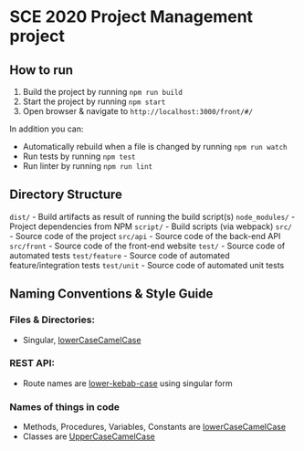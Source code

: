 # SCE 2020 Project Management project

## How to run

1. Build the project by running `npm run build`
2. Start the project by running `npm start`
3. Open browser & navigate to `http://localhost:3000/front/#/`

In addition you can:

* Automatically rebuild when a file is changed by running `npm run watch`
* Run tests by running `npm test`
* Run linter by running `npm run lint`

## Directory Structure

`dist/` - Build artifacts as result of running the build script(s)
`node_modules/` - Project dependencies from NPM
`script/` - Build scripts (via webpack)
`src/` - Source code of the project
`src/api` - Source code of the back-end API
`src/front` - Source code of the front-end website
`test/` - Source code of automated tests
`test/feature` - Source code of automated feature/integration tests
`test/unit` - Source code of automated unit tests

## Naming Conventions & Style Guide

### Files & Directories:

* Singular, [lowerCaseCamelCase](https://en.wikipedia.org/wiki/Camel_case)

### REST API:

* Route names are [lower-kebab-case](https://en.wikipedia.org/wiki/Letter_case#Special_case_styles) using singular form

### Names of things in code

* Methods, Procedures, Variables, Constants are [lowerCaseCamelCase](https://en.wikipedia.org/wiki/Camel_case)
* Classes are [UpperCaseCamelCase](https://en.wikipedia.org/wiki/Camel_case)
